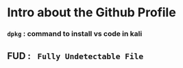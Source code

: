 # Intro about the Github Profile
### ``dpkg`` : command to install vs code in kali
## FUD : `` Fully Undetectable File``

